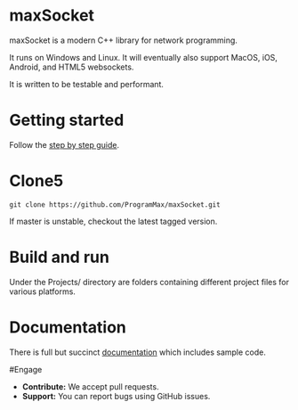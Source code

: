 # maxSocket

maxSocket is a modern C++ library for network programming.

It runs on Windows and Linux. It will eventually also support MacOS, iOS, Android, and HTML5 websockets.

It is written to be testable and performant.

# Getting started

Follow the [step by step guide](Documentation/Overview/QuickStartGuide.md).

# Clone5

```git clone https://github.com/ProgramMax/maxSocket.git```

If master is unstable, checkout the latest tagged version.

# Build and run

Under the Projects/ directory are folders containing different project files for various platforms.

# Documentation

There is full but succinct [documentation](Documentation/Documentation.md) which includes sample code.

#Engage

* **Contribute:** We accept pull requests.
* **Support:** You can report bugs using GitHub issues.